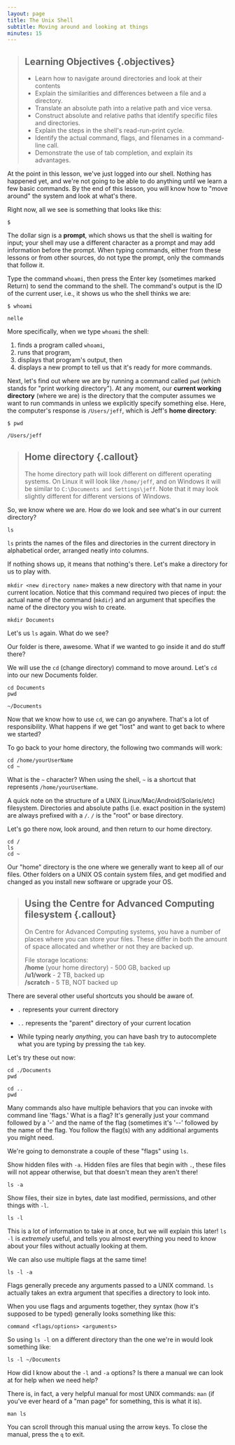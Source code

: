 ```yaml
---
layout: page
title: The Unix Shell
subtitle: Moving around and looking at things
minutes: 15
---
```


> ## Learning Objectives {.objectives}
>
> *   Learn how to navigate around directories and look at their contents
> *   Explain the similarities and differences between a file and a directory.
> *   Translate an absolute path into a relative path and vice versa.
> *   Construct absolute and relative paths that identify specific files and directories.
> *   Explain the steps in the shell's read-run-print cycle.
> *   Identify the actual command, flags, and filenames in a command-line call.
> *   Demonstrate the use of tab completion, and explain its advantages.

At the point in this lesson, we've just logged into our shell. Nothing has happened yet, and we're not going to be able to do anything until we learn a few basic commands. By the end of this lesson, you will know how to "move around" the system and look at what's there.

Right now, all we see is something that looks like this:

~~~ {.bash}
$
~~~

The dollar sign is a **prompt**, which shows us that the shell is waiting for input;
your shell may use a different character as a prompt and may add information before
the prompt. When typing commands, either from these lessons or from other sources,
do not type the prompt, only the commands that follow it.

Type the command `whoami`, then press the Enter key (sometimes marked Return) to send the command to the shell. The command's output is the ID of the current user, i.e., it shows us who the shell thinks we are:

~~~ {.bash}
$ whoami
~~~
~~~ {.output}
nelle
~~~

More specifically, when we type `whoami` the shell:

1.  finds a program called `whoami`,
2.  runs that program,
3.  displays that program's output, then
4.  displays a new prompt to tell us that it's ready for more commands.

Next,
let's find out where we are by running a command called `pwd` (which stands for "print working directory"). At any moment, our **current working directory** (where we are) is the directory that the computer assumes we want to run commands in unless we explicitly specify something else.
Here, the computer's response is `/Users/jeff`, which is Jeff's **home directory**:

~~~ {.bash}
$ pwd
~~~
~~~ {.output}
/Users/jeff
~~~

> ## Home directory {.callout}
>
> The home directory path will look different on different operating systems.
> On Linux it will look like `/home/jeff`,
> and on Windows it will be similar to `C:\Documents and Settings\jeff`.
> Note that it may look slightly different for different versions of Windows.

So, we know where we are. How do we look and see what's in our current directory?
```{.bash}
ls
```

`ls` prints the names of the files and directories in the current directory in alphabetical order, arranged neatly into columns.

If nothing shows up, it means that nothing's there. Let's make a directory for us to play with.

`mkdir <new directory name>` makes a new directory with that name in your current location. Notice that this command required two pieces of input: the actual name of the command (`mkdir`) and an argument that specifies the name of the directory you wish to create.

```{.bash}
mkdir Documents
```

Let's us `ls` again. What do we see?

Our folder is there, awesome. What if we wanted to go inside it and do stuff there?

We will use the `cd` (change directory) command to move around. Let's `cd` into our new Documents folder.

```{.bash}
cd Documents
pwd
```
```{.output}
~/Documents
```

Now that we know how to use `cd`, we can go anywhere. That's a lot of responsibility. What happens if we get "lost" and want to get back to where we started?

To go back to your home directory, the following two commands will work:

```{.bash}
cd /home/yourUserName
cd ~
```

What is the `~` character? When using the shell, `~` is a shortcut that represents `/home/yourUserName`.

A quick note on the structure of a UNIX (Linux/Mac/Android/Solaris/etc) filesystem. Directories and absolute paths (i.e. exact position in the system) are always prefixed with a `/`. `/` is the "root" or base directory.

Let's go there now, look around, and then return to our home directory.
```{.bash}
cd /
ls
cd ~
```

Our "home" directory is the one where we generally want to keep all of our files. Other folders on a UNIX OS contain system files, and get modified and changed as you install new software or upgrade your OS.

> ## Using the Centre for Advanced Computing filesystem {.callout}
> On Centre for Advanced Computing systems, you have a number of places where you can store your files. These differ in both the amount of space allocated and whether or not they are backed up.
>
> File storage locations:  
> **/home** (your home directory) - 500 GB, backed up  
> **/u1/work** - 2 TB, backed up  
> **/scratch** - 5 TB, NOT backed up  

There are several other useful shortcuts you should be aware of.  

+ `.` represents your current directory   

+ `..` represents the "parent" directory of your current location

+ While typing nearly *anything*, you can have bash try to autocomplete what you are typing by pressing the `tab` key.  


Let's try these out now:
```{.bash}
cd ./Documents
pwd

cd ..
pwd
```

Many commands also have multiple behaviors that you can invoke with command line 'flags.' What is a flag? It's generally just your command followed by a '-' and the name of the flag (sometimes it's '--' followed by the name of the flag. You follow the flag(s) with any additional arguments you might need.

We're going to demonstrate a couple of these "flags" using `ls`.

Show hidden files with `-a`. Hidden files are files that begin with `.`, these files will not appear otherwise, but that doesn't mean they aren't there!
```{.bash}
ls -a
```

Show files, their size in bytes, date last modified, permissions, and other things with `-l`.
```{.bash}
ls -l
```
This is a lot of information to take in at once, but we will explain this later! `ls -l` is *extremely* useful, and tells you almost everything you need to know about your files without actually looking at them.

We can also use multiple flags at the same time!
```{.bash}
ls -l -a
```

Flags generally precede any arguments passed to a UNIX command. `ls` actually takes an extra argument that specifies a directory to look into.

When you use flags and arguments together, they syntax (how it's supposed to be typed) generally looks something like this:
```{.bash}
command <flags/options> <arguments>
```

So using `ls -l` on a different directory than the one we're in would look something like:
```{.bash}
ls -l ~/Documents
```

How did I know about the `-l` and `-a` options? Is there a manual we can look at for help when we need help?

There is, in fact, a very helpful manual for most UNIX commands: `man` (if you've ever heard of a "man page" for something, this is what it is).
```{.bash}
man ls
```
You can scroll through this manual using the arrow keys. To close the manual, press the `q` to exit.
